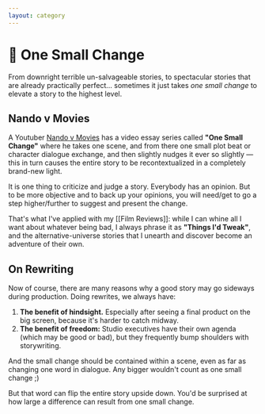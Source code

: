 ```yaml
---
layout: category
---
```

# 🔧 One Small Change

 From downright terrible un-salvageable stories, to spectacular stories that are already practically perfect... sometimes it just takes *one small change* to elevate a story to the highest level.

<!--more-->

## Nando v Movies

A Youtuber [Nando v Movies](https://www.youtube.com/channel/UCf29Sq6-XxLQG_XuJwMHaFg) has a video essay series called **"One Small Change"** where he takes one scene, and from there one small plot beat or character dialogue exchange, and then slightly nudges it ever so slightly — this in turn causes the entire story to be recontextualized in a completely brand-new light.

It is one thing to criticize and judge a story. Everybody has an opinion. But to be more objective and to back up your opinions, you will need/get to go a step higher/further to suggest and present the change.

That's what I've applied with my [[Film Reviews]]: while I can whine all I want about whatever being bad, I always phrase it as **"Things I'd Tweak"**, and the alternative-universe stories that I unearth and discover become an adventure of their own.

## On Rewriting

Now of course, there are many reasons why a good story may go sideways during production. Doing rewrites, we always have:

1. **The benefit of hindsight.** Especially after seeing a final product on the big screen, because it's harder to catch midway.
2. **The benefit of freedom:** Studio executives have their own agenda (which may be good or bad), but they frequently bump shoulders with storywriting.

And the small change should be contained within a scene, even as far as changing one word in dialogue. Any bigger wouldn't count as one small change ;) 

But that word can flip the entire story upside down. You'd be surprised at how large a difference can result from one small change.
